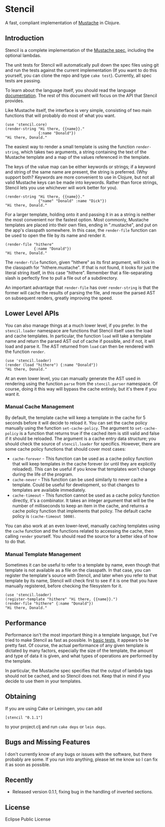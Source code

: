 # Stencil

A fast, compliant implementation of [Mustache](http://mustache.github.com)
in Clojure.

## Introduction

Stencil is a complete implementation of the 
[Mustache spec](http://github.com/mustache/spec), including the optional
lambdas.

The unit tests for Stencil will automatically pull down the spec
files using git and run the tests against the current implementation (If you
want to do this yourself, you can clone the repo and type `cake test`).
Currently, all spec tests are passing.

To learn about the language itself, you should read the language
[documentation](http://mustache.github.com). The rest of this document will
focus on the API that Stencil provides.

Like Mustache itself, the interface is very simple, consisting of two main
functions that will probably do most of what you want.

    (use 'stencil.core)
    (render-string "Hi there, {{name}}."
                   {:name "Donald"})
    "Hi there, Donald."

The easiest way to render a small template is using the function
`render-string`, which takes two arguments, a string containing the text of
the Mustache template and a map of the values referenced in the template.

The keys of the value map can be either keywords or strings; if a keyword and
string of the same name are present, the string is preferred. (Why support
both? Keywords are more convenient to use in Clojure, but not all valid
Mustache keys can be made into keywords. Rather than force strings, Stencil
lets you use whichever will work better for you). 

    (render-string "Hi there, {{name}}."
                   {"name" "Donald" :name "Dick"})
    "Hi there, Donald."

For a larger template, holding onto it and passing it in as a string is
neither the most convenient nor the fastest option. Most commonly, Mustache
templates are placed into their own files, ending in ".mustache", and put on
the app's classpath somewhere. In this case, the `render-file` function can
be used to open the file by its name and render it.

    (render-file "hithere"
                 {:name "Donald"})
    "Hi there, Donald."

The `render-file` function, given "hithere" as its first argument, will look
in the classpath for "hithere.mustache". If that is not found, it looks for
just the literal string itself, in this case "hithere". Remember that a
file-separating slash is perfectly fine to pull a file out of a subdirectory.

An important advantage that `render-file` has over `render-string` is that
the former will cache the results of parsing the file, and reuse the parsed
AST on subsequent renders, greatly improving the speed.

## Lower Level APIs

You can also manage things at a much lower level, if you prefer. In the
`stencil.loader` namespace are functions that Stencil itself uses the load
and cache templates. In particular, the function `load` will take a template
name and return the parsed AST out of cache if possible, and if not, it will
load and parse it. The AST returned from `load` can then be rendered with
the function `render`.

    (use 'stencil.loader)
    (render (load "hithere") {:name "Donald"})
    "Hi there, Donald."

At an even lower level, you can manually generate the AST used in rendering
using the function `parse` from the `stencil.parser` namespace. Of course,
doing it this way will bypass the cache entirely, but it's there if you want
it.

### Manual Cache Management

By default, the template cache will keep a template in the cache for 5
seconds before it will decide to reload it. You can set the cache policy
manually using the function `set-cache-policy`. The argument to
`set-cache-policy` is a function that returns true if the cached item is still
valid and false if it should be reloaded. The argument is a cache entry data
structure; you should check the source of `stencil.loader` for specifics.
However, there are some cache policy functions that should cover most cases:

* `cache-forever` - This function can be used as a cache policy function that
will keep templates in the cache forever (or until they are explicitly
reloaded). This can be useful if you know that templates won't change during
the life of the program.
* `cache-never` - This function can be used similarly to never cache a
template. Could be useful for development, so that changes to templates are
available immediately.
* `cache-timeout` - This function cannot be used as a cache policy function
directly, it's a combinator. It takes an integer argument that will be the
number of milliseconds to keep an item in the cache, and returns a cache
policy function that implements that policy. The default cache policy is
`(cache-timeout 5000)`.

You can also work at an even lower-level, manually caching templates using the
`cache` function and the functions related to accessing the cache, then
calling `render` yourself. You should read the source for a better idea of
how to do that.

### Manual Template Management

Sometimes it can be useful to refer to a template by name, even though that
template is not available as a file on the classpath. In that case, you can
register the template's source with Stencil, and later when you refer to that
template by its name, Stencil will check first to see if it is one that you
have manually registered, before checking the filesystem for it.

    (use 'stencil.loader)
    (register-template "hithere" "Hi there, {{name}}.")
    (render-file "hithere" {:name "Donald"})
    "Hi there, Donald."

## Performance

Performance isn't the most important thing in a template language, but I've
tried to make Stencil as fast as possible. In 
[basic tests](http://github.com/davidsantiago/mustachequerade), it
appears to be pretty fast. Of course, the actual performance of any given
template is dictated by many factors, especially the size of the template,
the amount and type of data it is given, and what types of operations are
performed by the template.

In particular, the Mustache spec specifies that the output of lambda tags
should not be cached, and so Stencil does not. Keep that in mind if you decide
to use them in your templates.

## Obtaining

If you are using Cake or Leiningen, you can add

    [stencil "0.1.1"]

to your project.clj and run `cake deps` or `lein deps`.

## Bugs and Missing Features

I don't currently know of any bugs or issues with the software, but there
probably are some. If you run into anything, please let me know so I can fix
it as soon as possible.

## Recently

* Released version 0.1.1, fixing bug in the handling of inverted sections.

## License

Eclipse Public License
